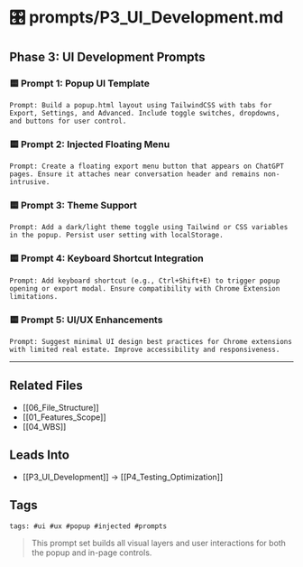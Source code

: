 # 🎛️ prompts/P3_UI_Development.md

## Phase 3: UI Development Prompts

### 🟨 Prompt 1: Popup UI Template
```
Prompt: Build a popup.html layout using TailwindCSS with tabs for Export, Settings, and Advanced. Include toggle switches, dropdowns, and buttons for user control.
```

### 🟨 Prompt 2: Injected Floating Menu
```
Prompt: Create a floating export menu button that appears on ChatGPT pages. Ensure it attaches near conversation header and remains non-intrusive.
```

### 🟨 Prompt 3: Theme Support
```
Prompt: Add a dark/light theme toggle using Tailwind or CSS variables in the popup. Persist user setting with localStorage.
```

### 🟨 Prompt 4: Keyboard Shortcut Integration
```
Prompt: Add keyboard shortcut (e.g., Ctrl+Shift+E) to trigger popup opening or export modal. Ensure compatibility with Chrome Extension limitations.
```

### 🟨 Prompt 5: UI/UX Enhancements
```
Prompt: Suggest minimal UI design best practices for Chrome extensions with limited real estate. Improve accessibility and responsiveness.
```

---

## Related Files
- [[06_File_Structure]]
- [[01_Features_Scope]]
- [[04_WBS]]

## Leads Into
- [[P3_UI_Development]] → [[P4_Testing_Optimization]]

## Tags
`tags: #ui #ux #popup #injected #prompts`

> This prompt set builds all visual layers and user interactions for both the popup and in-page controls.

